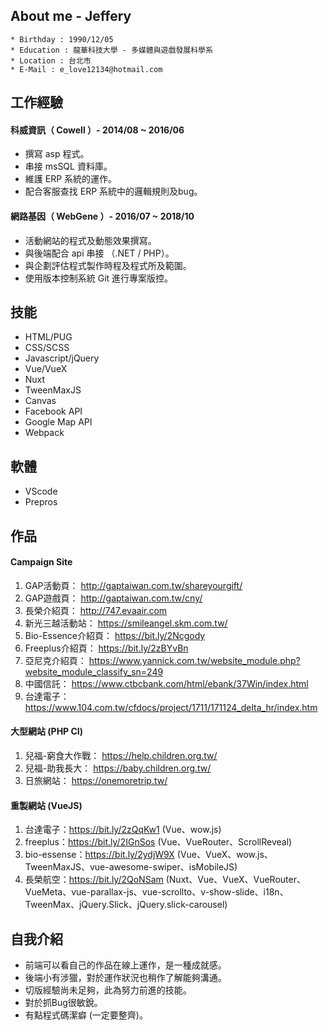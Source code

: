 ## About me - Jeffery

```
* Birthday : 1990/12/05
* Education : 龍華科技大學 - 多媒體與遊戲發展科學系
* Location : 台北市
* E-Mail : e_love12134@hotmail.com
```

## 工作經驗

#### 科威資訊（ Cowell ）- 2014/08 ~ 2016/06

* 撰寫 asp 程式。
* 串接 msSQL 資料庫。
* 維護 ERP 系統的運作。
* 配合客服查找 ERP 系統中的邏輯規則及bug。

#### 網路基因（ WebGene ）- 2016/07 ~ 2018/10

* 活動網站的程式及動態效果撰寫。
* 與後端配合 api 串接 （.NET / PHP）。
* 與企劃評估程式製作時程及程式所及範圍。
* 使用版本控制系統 Git 進行專案版控。

## 技能

* HTML/PUG
* CSS/SCSS
* Javascript/jQuery
* Vue/VueX
* Nuxt
* TweenMaxJS
* Canvas
* Facebook API
* Google Map API
* Webpack

## 軟體

* VScode
* Prepros


## 作品

#### Campaign Site

1. GAP活動頁： http://gaptaiwan.com.tw/shareyourgift/
1. GAP遊戲頁： http://gaptaiwan.com.tw/cny/
1. 長榮介紹頁： http://747.evaair.com
1. 新光三越活動站： https://smileangel.skm.com.tw/
1. Bio-Essence介紹頁： https://bit.ly/2Ncgody
1. Freeplus介紹頁： https://bit.ly/2zBYvBn
1. 亞尼克介紹頁： https://www.yannick.com.tw/website_module.php?website_module_classify_sn=249
1. 中國信託： https://www.ctbcbank.com/html/ebank/37Win/index.html
1. 台達電子： https://www.104.com.tw/cfdocs/project/1711/171124_delta_hr/index.htm

#### 大型網站 (PHP CI)

1. 兒福-窮食大作戰： https://help.children.org.tw/
1. 兒福-助我長大： https://baby.children.org.tw/
1. 日旅網站： https://onemoretrip.tw/

#### 重製網站 (VueJS)

1. 台達電子：https://bit.ly/2zQqKw1 (Vue、wow.js)
1. freeplus：https://bit.ly/2IGnSos (Vue、VueRouter、ScrollReveal)
1. bio-essense：https://bit.ly/2ydjW9X (Vue、VueX、wow.js、TweenMaxJS、vue-awesome-swiper、isMobileJS)
1. 長榮航空：https://bit.ly/2QoNSam (Nuxt、Vue、VueX、VueRouter、VueMeta、vue-parallax-js、vue-scrollto、v-show-slide、i18n、TweenMax、jQuery.Slick、jQuery.slick-carousel)

## 自我介紹

* 前端可以看自己的作品在線上運作，是一種成就感。
* 後端小有涉獵，對於運作狀況也稍作了解能夠溝通。
* 切版經驗尚未足夠，此為努力前進的技能。
* 對於抓Bug很敏銳。
* 有點程式碼潔癖 (一定要整齊)。
